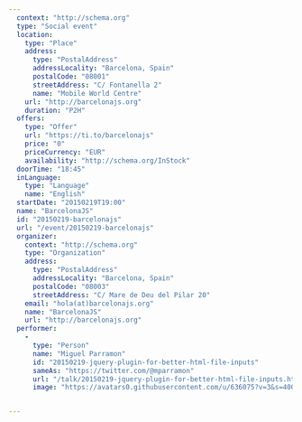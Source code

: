 ```yaml
---
  context: "http://schema.org"
  type: "Social event"
  location: 
    type: "Place"
    address: 
      type: "PostalAddress"
      addressLocality: "Barcelona, Spain"
      postalCode: "08001"
      streetAddress: "C/ Fontanella 2"
      name: "Mobile World Centre"
    url: "http://barcelonajs.org"
    duration: "P2H"
  offers: 
    type: "Offer"
    url: "https://ti.to/barcelonajs"
    price: "0"
    priceCurrency: "EUR"
    availability: "http://schema.org/InStock"
  doorTime: "18:45"
  inLanguage: 
    type: "Language"
    name: "English"
  startDate: "20150219T19:00"
  name: "BarcelonaJS"
  id: "20150219-barcelonajs"
  url: "/event/20150219-barcelonajs"
  organizer: 
    context: "http://schema.org"
    type: "Organization"
    address: 
      type: "PostalAddress"
      addressLocality: "Barcelona, Spain"
      postalCode: "08003"
      streetAddress: "C/ Mare de Deu del Pilar 20"
    email: "hola(at)barcelonajs.org"
    name: "BarcelonaJS"
    url: "http://barcelonajs.org"
  performer: 
    - 
      type: "Person"
      name: "Miguel Parramon"
      id: "20150219-jquery-plugin-for-better-html-file-inputs"
      sameAs: "https://twitter.com/@mparramon"
      url: "/talk/20150219-jquery-plugin-for-better-html-file-inputs.html"
      image: "https://avatars0.githubusercontent.com/u/636075?v=3&s=400"


---
```


